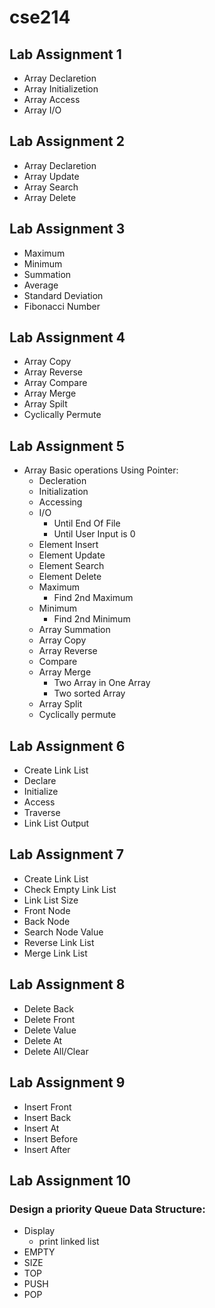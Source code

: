 # cse214
## Lab Assignment 1 

* Array Declaretion
* Array Initializetion
* Array Access
* Array I/O
## Lab Assignment 2

* Array Declaretion
* Array Update
* Array Search
* Array Delete
## Lab Assignment 3

* Maximum
* Minimum
* Summation
* Average
* Standard Deviation
* Fibonacci Number
## Lab Assignment 4

* Array Copy
* Array Reverse
* Array Compare
* Array Merge
* Array Spilt
* Cyclically Permute
## Lab Assignment 5

* Array Basic operations Using Pointer:
  * Decleration
  * Initialization
  * Accessing
  * I/O
    * Until End Of File
    * Until User Input is 0
  * Element Insert
  * Element Update
  * Element Search
  * Element Delete
  * Maximum
    * Find 2nd Maximum
  * Minimum
    * Find 2nd Minimum
  * Array Summation
  * Array Copy
  * Array Reverse
  * Compare
  * Array Merge
    * Two Array in One Array
    * Two sorted Array
  * Array Split
  * Cyclically permute
## Lab Assignment 6
  
* Create Link List
* Declare
* Initialize
* Access
* Traverse
* Link List Output
## Lab Assignment 7

* Create Link List
* Check Empty Link List
* Link List Size
* Front Node
* Back Node
* Search Node Value
* Reverse Link List
* Merge Link List
## Lab Assignment 8

* Delete Back
* Delete Front
* Delete Value
* Delete At
* Delete All/Clear
## Lab Assignment 9

* Insert Front
* Insert Back
* Insert At
* Insert Before
* Insert After
## Lab Assignment 10

### Design a priority Queue Data Structure:
  * Display
    * print linked list
  * EMPTY
  * SIZE
  * TOP
  * PUSH 
  * POP
